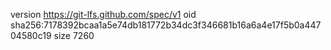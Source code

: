 version https://git-lfs.github.com/spec/v1
oid sha256:7178392bcaa1a5e74db181772b34dc3f346681b16a6a4e17f5b0a44704580c19
size 7260
